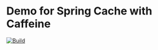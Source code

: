 # Demo for Spring Cache with Caffeine

[![Build](https://github.com/alexoshiro/spring-cache-caffeine-demo/actions/workflows/maven.yml/badge.svg)](https://github.com/alexoshiro/spring-cache-caffeine-demo/actions/workflows/maven.yml)
